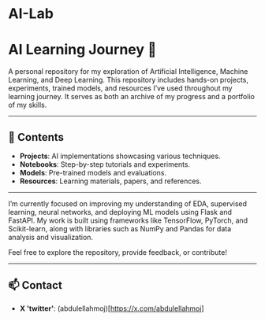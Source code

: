 # AI-Lab
# AI Learning Journey 🚀  

A personal repository for my exploration of Artificial Intelligence, Machine Learning, and Deep Learning. This repository includes hands-on projects, experiments, trained models, and resources I’ve used throughout my learning journey. It serves as both an archive of my progress and a portfolio of my skills.

---

## 📖 Contents  
- **Projects**: AI implementations showcasing various techniques.  
- **Notebooks**: Step-by-step tutorials and experiments.  
- **Models**: Pre-trained models and evaluations.  
- **Resources**: Learning materials, papers, and references.

---

I’m currently focused on improving my understanding of EDA, supervised learning, neural networks, and deploying ML models using Flask and FastAPI. My work is built using frameworks like TensorFlow, PyTorch, and Scikit-learn, along with libraries such as NumPy and Pandas for data analysis and visualization.

Feel free to explore the repository, provide feedback, or contribute!  

---

## 📫 Contact  
- **X 'twitter'**: (abdulellahmoj)[https://x.com/abdulellahmoj]
